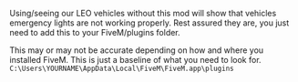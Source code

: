 Using/seeing our LEO vehicles without this mod will show that vehicles emergency lights are not working properly. Rest assured they are, you just need to add this to your FiveM/plugins folder.

This may or may not be accurate depending on how and where you installed FiveM. This is just a baseline of what you need to look for.
`C:\Users\YOURNAME\AppData\Local\FiveM\FiveM.app\plugins`
